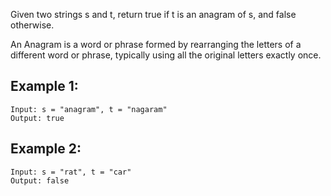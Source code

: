 Given two strings s and t, return true if t is an anagram of s, and false otherwise.

An Anagram is a word or phrase formed by rearranging the letters of a different word or phrase, typically using all the original letters exactly once.

## Example 1:
```
Input: s = "anagram", t = "nagaram"
Output: true
```
## Example 2:
```
Input: s = "rat", t = "car"
Output: false
```